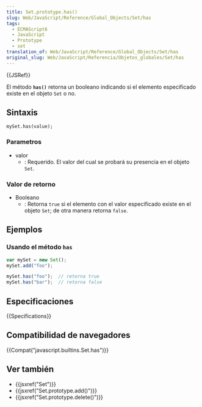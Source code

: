 ```yaml
---
title: Set.prototype.has()
slug: Web/JavaScript/Reference/Global_Objects/Set/has
tags:
  - ECMAScript6
  - JavaScript
  - Prototype
  - set
translation_of: Web/JavaScript/Reference/Global_Objects/Set/has
original_slug: Web/JavaScript/Referencia/Objetos_globales/Set/has
---
```


{{JSRef}}

El método **`has()`** retorna un booleano indicando si el elemento especificado existe en el objeto `Set` o no.

## Sintaxis

```
mySet.has(value);
```

### Parametros

- valor
  - : Requerido. El valor del cual se probará su presencia en el objeto `Set`.

### Valor de retorno

- Booleano
  - : Retorna `true` si el elemento con el valor especificado existe en el objeto `Set`; de otra manera retorna `false`.

## Ejemplos

### Usando el método `has`

```js
var mySet = new Set();
mySet.add("foo");

mySet.has("foo");  // retorna true
mySet.has("bar");  // retorna false
```

## Especificaciones

{{Specifications}}

## Compatibilidad de navegadores

{{Compat("javascript.builtins.Set.has")}}

## Ver también

- {{jsxref("Set")}}
- {{jsxref("Set.prototype.add()")}}
- {{jsxref("Set.prototype.delete()")}}
